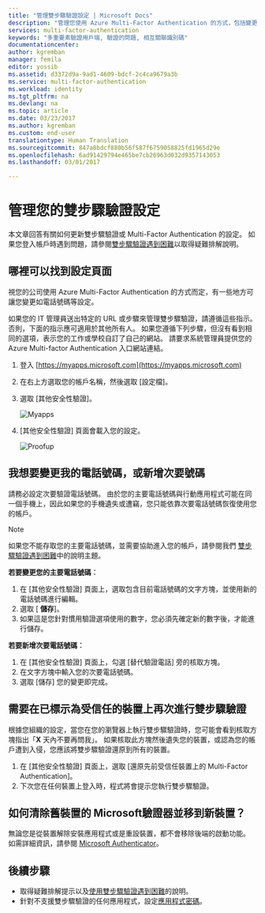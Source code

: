 ```yaml
---
title: "管理雙步驟驗證設定 | Microsoft Docs"
description: "管理您使用 Azure Multi-Factor Authentication 的方式，包括變更您的連絡資訊或是設定您的裝置。"
services: multi-factor-authentication
keywords: "多重要素驗證用戶端, 驗證的問題, 相互關聯識別碼"
documentationcenter: 
author: kgremban
manager: femila
editor: yossib
ms.assetid: d3372d9a-9ad1-4609-bdcf-2c4ca9679a3b
ms.service: multi-factor-authentication
ms.workload: identity
ms.tgt_pltfrm: na
ms.devlang: na
ms.topic: article
ms.date: 03/23/2017
ms.author: kgremban
ms.custom: end-user
translationtype: Human Translation
ms.sourcegitcommit: 847a8bdcf880b56f587f6759058825fd1965d29e
ms.openlocfilehash: 6ad91429794e465be7cb26963d032d9357143053
ms.lasthandoff: 03/01/2017

---
```

# <a name="manage-your-settings-for-two-step-verification"></a>管理您的雙步驟驗證設定
本文章回答有關如何更新雙步驟驗證或 Multi-Factor Authentication 的設定。 如果您登入帳戶時遇到問題，請參閱[雙步驟驗證遇到困難](multi-factor-authentication-end-user-troubleshoot.md)以取得疑難排解說明。

## <a name="where-to-find-the-settings-page"></a>哪裡可以找到設定頁面
視您的公司使用 Azure Multi-Factor Authentication 的方式而定，有一些地方可讓您變更如電話號碼等設定。

如果您的 IT 管理員送出特定的 URL 或步驟來管理雙步驟驗證，請遵循這些指示。 否則，下面的指示應可適用於其他所有人。 如果您遵循下列步驟，但沒有看到相同的選項，表示您的工作或學校自訂了自己的網站。 請要求系統管理員提供您的 Azure Multi-factor Authentication 入口網站連結。

1. 登入 [https://myapps.microsoft.com](https://myapps.microsoft.com)  
2. 在右上方選取您的帳戶名稱，然後選取 [設定檔]。  
3. 選取 [其他安全性驗證]。  

    ![Myapps](./media/multi-factor-authentication-end-user-manage/myapps1.png)
4. [其他安全性驗證] 頁面會載入您的設定。

    ![Proofup](./media/multi-factor-authentication-end-user-manage/proofup.png)

## <a name="i-want-to-change-my-phone-number-or-add-a-secondary-number"></a>我想要變更我的電話號碼，或新增次要號碼
請務必設定次要驗證電話號碼。  由於您的主要電話號碼與行動應用程式可能在同一個手機上，因此如果您的手機遺失或遭竊，您只能依靠次要電話號碼恢復使用您的帳戶。

> [!NOTE]
> 如果您不能存取您的主要電話號碼，並需要協助進入您的帳戶，請參閱我們 [雙步驟驗證遇到困難](multi-factor-authentication-end-user-troubleshoot.md)中的說明主題。  

**若要變更您的主要電話號碼︰**  

1. 在 [其他安全性驗證] 頁面上，選取包含目前電話號碼的文字方塊，並使用新的電話號碼進行編輯。  
2. 選取 [ **儲存**]。  
3. 如果這是您針對慣用驗證選項使用的數字，您必須先確定新的數字後，才能進行儲存。  

**若要新增次要電話號碼︰**  

1. 在 [其他安全性驗證] 頁面上，勾選 [替代驗證電話] 旁的核取方塊。  
2. 在文字方塊中輸入您的次要電話號碼。  
3. 選取 [儲存] 您的變更即完成。  

## <a name="require-two-step-verification-again-on-a-device-youve-marked-as-trusted"></a>需要在已標示為受信任的裝置上再次進行雙步驟驗證

根據您組織的設定，當您在您的瀏覽器上執行雙步驟驗證時，您可能會看到核取方塊指出「**X** 天內不要再問我」。 如果核取此方塊然後遺失您的裝置，或認為您的帳戶遭到入侵，您應該將雙步驟驗證還原到所有的裝置。 

1. 在 [其他安全性驗證] 頁面上，選取 [還原先前受信任裝置上的 Multi-Factor Authentication]。
2. 下次您在任何裝置上登入時，程式將會提示您執行雙步驟驗證。 

## <a name="how-do-i-clean-up-microsoft-authenticator-from-my-old-device-and-move-to-a-new-one"></a>如何清除舊裝置的 Microsoft驗證器並移到新裝置？
無論您是從裝置解除安裝應用程式或是重設裝置，都不會移除後端的啟動功能。 如需詳細資訊，請參閱 [Microsoft Authenticator](microsoft-authenticator-app-how-to.md)。

## <a name="next-steps"></a>後續步驟
* 取得疑難排解提示以及[使用雙步驟驗證遇到困難](multi-factor-authentication-end-user-troubleshoot.md)的說明。
* 針對不支援雙步驟驗證的任何應用程式，設定[應用程式密碼](multi-factor-authentication-end-user-app-passwords.md)。

